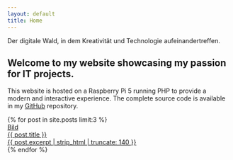 ```yaml
---
layout: default
title: Home
---
```


<div class="intro">
  <p>Der <span class="underline">digitale</span> Wald, in dem <span class="underline">Kreativität</span> und <span class="underline">Technologie aufeinandertreffen</span>.</p>
  <h2>Welcome to my website showcasing my passion for IT projects.</h2>
  <p>
    This website is hosted on a Raspberry Pi 5 running PHP to provide a modern and interactive experience.
    The complete source code is available in my <a href="https://github.com/">GitHub</a> repository.
  </p>
</div>

<div class="blog-teaser-grid">
  {% for post in site.posts limit:3 %}
<a class="blog-card" href="{{ post.url | relative_url }}">
  <div class="card-img">Bild</div>
  <div class="card-content">
    <div class="card-title">{{ post.title }}</div>
    <div class="card-desc">{{ post.excerpt | strip_html | truncate: 140 }}</div>
  </div>
</a>
  {% endfor %}
</div>
